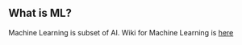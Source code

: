 ## What is ML?
Machine Learning is subset of AI.
Wiki for Machine Learning is [here](https://en.wikipedia.org/wiki/Machine_learning)
